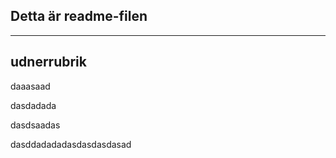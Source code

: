 Detta är readme-filen
--------------------
---------------------


udnerrubrik
----------------


daaasaad

dasdadada

dasdsaadas

dasddadadadasdasdasdasad
